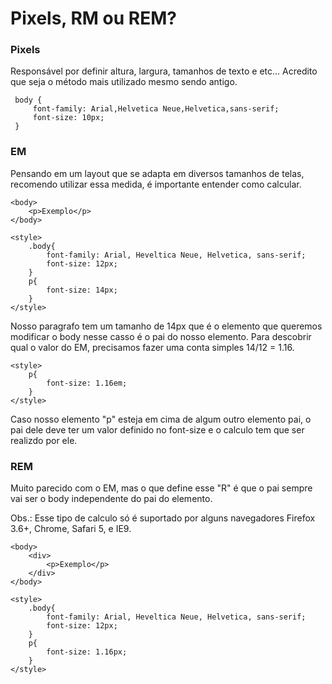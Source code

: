 # Pixels, RM ou REM?



### Pixels

Responsável por definir altura, largura, tamanhos de texto e etc... Acredito que seja o método mais utilizado mesmo sendo antigo.

     body {
	     font-family: Arial,Helvetica Neue,Helvetica,sans-serif;
	     font-size: 10px;
	 }

### EM

Pensando em um layout que se adapta em diversos tamanhos de telas, recomendo utilizar essa medida, é importante entender como calcular.

    <body>
	    <p>Exemplo</p>
    </body>

    <style>
	    .body{
		    font-family: Arial, Heveltica Neue, Helvetica, sans-serif;
		    font-size: 12px;
	    }
	    p{
		    font-size: 14px;
	    }
    </style>
  
Nosso paragrafo tem um tamanho de 14px que é o elemento que queremos modificar o body nesse casso é o pai do nosso elemento. Para descobrir qual o valor do EM, precisamos fazer uma conta simples 14/12 = 1.16.

    <style>
	    p{
		    font-size: 1.16em;
	    }
    </style>

Caso nosso elemento "p" esteja em cima de algum outro elemento pai, o pai dele deve ter um valor definido no font-size e o calculo tem que ser realizdo por ele.

### REM

Muito parecido com o EM, mas o que define esse "R" é que o pai sempre vai ser o body independente do pai do elemento.

Obs.: Esse tipo de calculo só é suportado por alguns navegadores Firefox 3.6+, Chrome, Safari 5, e IE9.

    <body>
	    <div>
		    <p>Exemplo</p>
		</div>
    </body>

    <style>
	    .body{
		    font-family: Arial, Heveltica Neue, Helvetica, sans-serif;
		    font-size: 12px;
	    }
	    p{
		    font-size: 1.16px;
	    }
    </style>